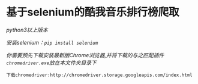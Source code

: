 # 基于selenium的酷我音乐排行榜爬取

*python3以上版本*

*安装selenium：`pip install selenium`*

*你需要预先下载安装最新版Chrome浏览器,并将下载的与之匹配插件`chromedriver.exe`放在本文件夹目录下*

    下载chromedriver:http://chromedriver.storage.googleapis.com/index.html



